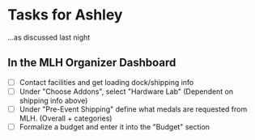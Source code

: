 # Tasks for Ashley

...as discussed last night

## In the MLH Organizer Dashboard

- [ ] Contact facilities and get loading dock/shipping info
- [ ] Under "Choose Addons", select "Hardware Lab" (Dependent on shipping info above)
- [ ] Under "Pre-Event Shipping" define what medals are requested from MLH.  (Overall + categories)
- [ ] Formalize a budget and enter it into the "Budget" section
